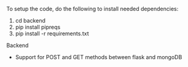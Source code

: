 To setup the code, do the following to install needed dependencies:
1) cd backend
2) pip install pipreqs
3) pip install -r requirements.txt


Backend 
- Support for POST and GET methods between flask and mongoDB
